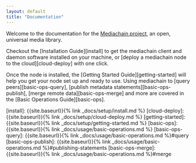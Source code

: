 ```yaml
---
layout: default
title: "Documentation"
---
```


Welcome to the documentation for the [Mediachain project][mediachain-io], an open, universal
media library.

Checkout the [Installation Guide][install] to get the mediachain client and daemon software
installed on your machine, or [deploy a mediachain node to the cloud][cloud-deploy] with one click.

Once the node is installed, the [Getting Started Guide][getting-started] will help you get your node
set up and ready to use. Using mediachain to [query peers][basic-ops-query], [publish metadata statements][basic-ops-publish],
[merge remote data][basic-ops-merge] and more are covered in the [Basic Operations Guide][basic-ops].



[mediachain-io]: https://www.mediachain.io
[install]: {{site.baseurl}}{% link _docs/setup/install.md %}
[cloud-deploy]: {{site.baseurl}}{% link _docs/setup/cloud-deploy.md %}
[getting-started]: {{site.baseurl}}{% link _docs/setup/getting-started.md %}
[basic-ops]: {{site.baseurl}}{% link _docs/usage/basic-operations.md %}
[basic-ops-query]: {{site.baseurl}}{% link _docs/usage/basic-operations.md %}#query
[basic-ops-publish]: {{site.baseurl}}{% link _docs/usage/basic-operations.md %}#publishing-statements
[basic-ops-merge]: {{site.baseurl}}{% link _docs/usage/basic-operations.md %}#merge
